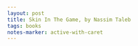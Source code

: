 ```yaml
---
layout: post
title: Skin In The Game, by Nassim Taleb
tags: books
notes-marker: active-with-caret
---
```


